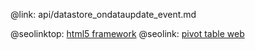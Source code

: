 @link: api/datastore_ondataupdate_event.md

@seolinktop: [html5 framework](https://webix.com)
@seolink: [pivot table web](https://webix.com/pivot/)